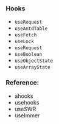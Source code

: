 ### Hooks

- `useRequest`
- `useAntdTable`
- `useFetch`
- `useLock`
- `useRequest`
- `useBoolean`
- `useObjectState`
- `useArrayState`

### Reference:

- ahooks
- usehooks
- useSWR
- useImmer
